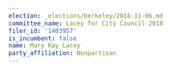 ```yaml
---
election: _elections/berkeley/2018-11-06.md
committee_name: Lacey for City Council 2018
filer_id: '1403957'
is_incumbent: false
name: Mary Kay Lacey
party_affiliation: Nonpartisan
---
```

